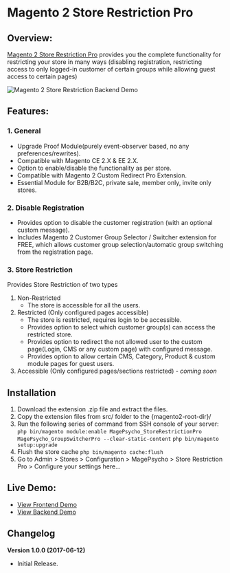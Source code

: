 # Magento 2 Store Restriction Pro

## Overview:
[Magento 2 Store Restriction Pro](http://www.magepsycho.com/magento-2-store-restriction-pro.html) provides you the complete functionality for restricting your store in many ways (disabling registration, restricting access to only logged-in customer of certain groups while allowing guest access to certain pages)

![Magento 2 Store Restriction Backend Demo](http://g.recordit.co/SR1aTD7d0l.gif)

## Features:
### 1. General

* Upgrade Proof Module(purely event-observer based, no any preferences/rewrites).
* Compatible with Magento CE 2.X & EE 2.X.
* Option to enable/disable the functionality as per store.
* Compatible with Magento 2 Custom Redirect Pro Extension.
* Essential Module for B2B/B2C, private sale, member only, invite only stores.

### 2. Disable Registration
* Provides option to disable the customer registration (with an optional custom message).
* Includes Magento 2 Customer Group Selector / Switcher extension for FREE, which allows customer group selection/automatic group switching from the registration page.

### 3. Store Restriction

Provides Store Restriction of two types
1. Non-Restricted
    * The store is accessible for all the users.
1. Restricted (Only configured pages accessible)
    * The store is restricted, requires login to be accessible.
    * Provides option to select which customer group(s) can access the restricted store.
    * Provides option to redirect the not allowed user to the custom page(Login, CMS or any custom page) with configured message.
    * Provides option to allow certain CMS, Category, Product & custom module pages for guest users.
1. Accessible (Only configured pages/sections restricted) - *coming soon*
    

## Installation
1. Download the extension .zip file and extract the files.
1. Copy the extension files from src/ folder to the {magento2-root-dir}/
1. Run the following series of command from SSH console of your server:
`php bin/magento module:enable MagePsycho_StoreRestrictionPro MagePsycho_GroupSwitcherPro --clear-static-content`
`php bin/magento setup:upgrade`
1. Flush the store cache
`php bin/magento cache:flush`
1. Go to Admin > Stores > Configuration > MagePsycho > Store Restriction Pro > Configure your settings here...

## Live Demo:
* [View Frontend Demo](http://m2-store-restriction-pro.mage-expo.com/customer/account/create/)  
* [View Backend Demo](http://m2-store-restriction-pro.mage-expo.com/admin_m2demo)

## Changelog
**Version 1.0.0 (2017-06-12)**
    
* Initial Release.
